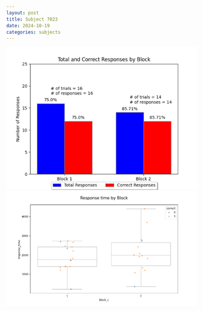 ```yaml
---
layout: post
title: Subject 7023
date: 2024-10-19
categories: subjects
---
```


![](data/7023/run-9/7023_ATS_responses.png)
![](data/7023/run-9/7023_ATS_rt.png)
